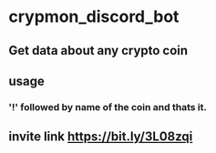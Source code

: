 # crypmon_discord_bot
## Get data about any crypto coin 
## usage
### '!' followed by name of the coin and thats it.
## invite link https://bit.ly/3L08zqi
